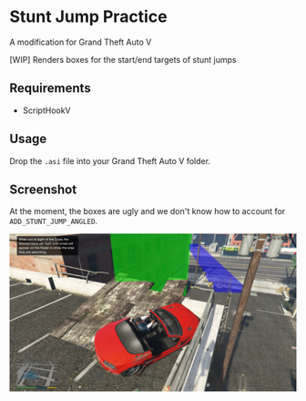 # Stunt Jump Practice

A modification for Grand Theft Auto V

[WIP] Renders boxes for the start/end targets of stunt jumps

## Requirements

- ScriptHookV

## Usage

Drop the `.asi` file into your Grand Theft Auto V folder.

## Screenshot

At the moment, the boxes are ugly and we don't know how to account for `ADD_STUNT_JUMP_ANGLED`.

![](docs/screenshot.jpg)
